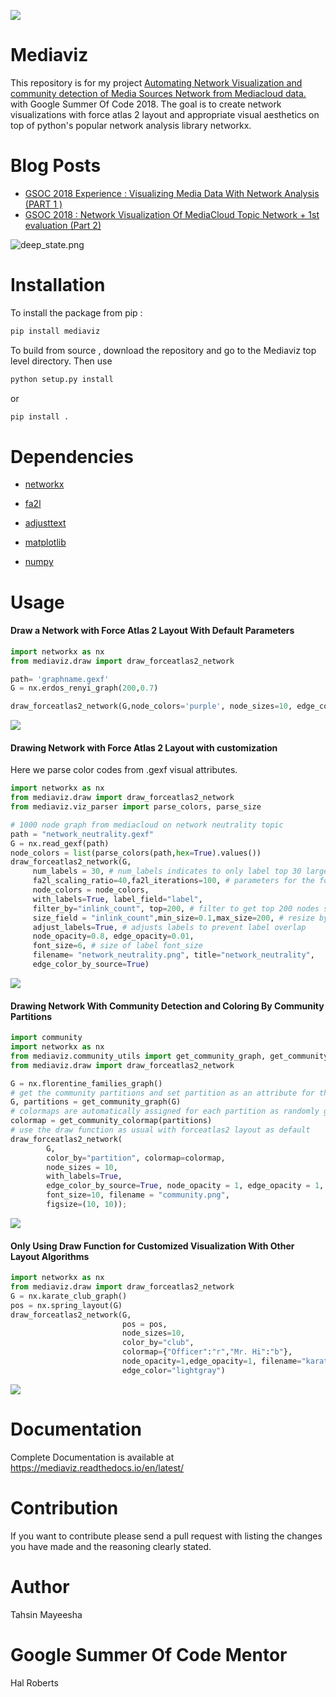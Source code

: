 ![](readmegif.gif)

# Mediaviz

This repository is for my project [Automating Network Visualization and community detection of Media Sources Network from Mediacloud data.](https://summerofcode.withgoogle.com/projects/#6265196406898688)  with Google Summer Of Code 2018. The goal is to create network visualizations with force atlas 2 layout and appropriate visual aesthetics on top of python's popular network analysis library networkx. 



# Blog Posts

- [GSOC 2018 Experience : Visualizing Media Data With Network Analysis (PART 1 )](https://medium.com/learning-machine-learning/gsoc-2018-experience-visualizing-media-data-with-network-analysis-part-1-c4ba4b76b1aa)
- [GSOC 2018 : Network Visualization Of MediaCloud Topic Network + 1st evaluation (Part 2)](https://medium.com/learning-machine-learning/gsoc-2018-network-visualization-of-mediacloud-topic-network-1st-evaluation-part-2-ca72e25a88d5)

![deep_state.png](https://github.com/Tahsin-Mayeesha/Mediaviz/blob/master/assets/deep_state.png?raw=true) 













# Installation

To install the package from pip :

```python
pip install mediaviz
```

To build from source , download the repository and go to the Mediaviz top level directory. Then use

```python
python setup.py install 
```

or 

```python
pip install .
```



# Dependencies  

* [networkx](https://networkx.github.io)

* [fa2l](https://github.com/bosiakov/fa2l/tree/master/fa2l)

* [adjusttext](http://adjusttext.readthedocs.io)

* [matplotlib](https://matplotlib.org)

* [numpy](http://www.numpy.org/)


# Usage

####  Draw a Network with Force Atlas 2 Layout With Default Parameters

```python
import networkx as nx
from mediaviz.draw import draw_forceatlas2_network

path= 'graphname.gexf'
G = nx.erdos_renyi_graph(200,0.7)

draw_forceatlas2_network(G,node_colors='purple', node_sizes=10, edge_color='gray',filename="random.png")
```

![](assets/random.png)

#### Drawing Network with Force Atlas 2 Layout with customization

Here we parse color codes from .gexf visual attributes.

```python
import networkx as nx
from mediaviz.draw import draw_forceatlas2_network
from mediaviz.viz_parser import parse_colors, parse_size

# 1000 node graph from mediacloud on network neutrality topic
path = "network_neutrality.gexf" 
G = nx.read_gexf(path)
node_colors = list(parse_colors(path,hex=True).values())
draw_forceatlas2_network(G,
     num_labels = 30, # num_labels indicates to only label top 30 largest nodes by node_size
     fa2l_scaling_ratio=40,fa2l_iterations=100, # parameters for the force atlas 2 layout
     node_colors = node_colors, 
     with_labels=True, label_field="label",
     filter_by="inlink_count", top=200, # filter to get top 200 nodes sorted by inlink_count
     size_field = "inlink_count",min_size=0.1,max_size=200, # resize by inlink_count
     adjust_labels=True, # adjusts labels to prevent label overlap
     node_opacity=0.8, edge_opacity=0.01, 
     font_size=6, # size of label font_size 
     filename= "network_neutrality.png", title="network_neutrality",
     edge_color_by_source=True)
```

![](assets/network_neutrality.png)



#### Drawing Network With Community Detection and Coloring By Community Partitions

```python
import community
import networkx as nx
from mediaviz.community_utils import get_community_graph, get_community_colormap
from mediaviz.draw import draw_forceatlas2_network

G = nx.florentine_families_graph() 
# get the community partitions and set partition as an attribute for the nodes 
G, partitions = get_community_graph(G) 
# colormaps are automatically assigned for each partition as randomly genererated hex colors
colormap = get_community_colormap(partitions)
# use the draw function as usual with forceatlas2 layout as default
draw_forceatlas2_network(
        G,
        color_by="partition", colormap=colormap,
        node_sizes = 10,
        with_labels=True, 
        edge_color_by_source=True, node_opacity = 1, edge_opacity = 1,
        font_size=10, filename = "community.png",
        figsize=(10, 10));
```

![ ](assets/community.png)

#### Only Using Draw Function for Customized Visualization With Other Layout Algorithms

```python
import networkx as nx
from mediaviz.draw import draw_forceatlas2_network
G = nx.karate_club_graph()
pos = nx.spring_layout(G)
draw_forceatlas2_network(G,
                         pos = pos,
                         node_sizes=10,
                         color_by="club",
                         colormap={"Officer":"r","Mr. Hi":"b"},
                         node_opacity=1,edge_opacity=1, filename="karate_club.png",
                         edge_color="lightgray")
```

![](assets/karate_club.png)

# Documentation

Complete Documentation is available at https://mediaviz.readthedocs.io/en/latest/ 

# Contribution

If you want to contribute please send a pull request with listing the changes you have made and the reasoning clearly stated.

# Author

Tahsin Mayeesha

# Google Summer Of Code Mentor

Hal Roberts 







